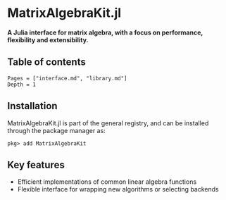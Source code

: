 # MatrixAlgebraKit.jl

**A Julia interface for matrix algebra, with a focus on performance, flexibility and extensibility.**

## Table of contents

```@contents
Pages = ["interface.md", "library.md"]
Depth = 1
```

## Installation

MatrixAlgebraKit.jl is part of the general registry, and can be installed through the package manager as:

```
pkg> add MatrixAlgebraKit
```

## Key features

- Efficient implementations of common linear algebra functions
- Flexible interface for wrapping new algorithms or selecting backends
<!-- - `CuArray` support -->
<!-- - Automatic differentiation support -->
